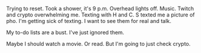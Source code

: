 Trying to reset. Took a shower, it's 9 p.m. Overhead lights off. Music. Twitch and crypto overwhelming me. Texting with H and C. S texted me a picture of pho. I'm getting sick of texting. I want to see them for real and talk.

My to-do lists are a bust. I've just ignored them.

Maybe I should watch a movie. Or read. But I'm going to just check crypto.
